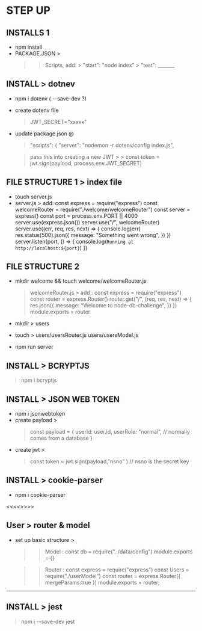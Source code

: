 # STEP UP 

## INSTALLS 1
- npm install
- PACKAGE.JSON > 
    >> Scripts, add:
        > "start": "node index"
        > "test": _______

## INSTALL > dotnev
- npm i dotenv ( --save-dev ?)
- create dotenv file
    > JWT_SECRET="xxxxx"

- update package.json @ 
    > "scripts": {
    "server": "nodemon -r dotenv/config index.js",   

    > pass this into creating a new JWT > 
        > const token = jwt.sign(payload, process.env.JWT_SECRET)

## FILE STRUCTURE 1 > index file
- touch server.js
- server.js > add: 
    const express = require("express")
    const welcomeRouter = require("./welcome/welcomeRouter")
    const server = express()
    const port = process.env.PORT || 4000
    server.use(express.json())
    server.use("/", welcomeRouter)
    server.use((err, req, res, next) => {
        console.log(err)
        res.status(500).json({
            message: "Something went wrong",
        })
    })
    server.listen(port, () => {
        console.log(`Running at http://localhost:${port}`)
    })

## FILE STRUCTURE 2
- mkdir welcome && touch welcome/welcomeRouter.js
    > welcomeRouter.js > add : 
        const express = require("express")
        const router = express.Router()
        router.get("/", (req, res, next) => {
            res.json({
                message: "Welcome to node-db-challenge",
            })
        })
        module.exports = router

- mkdir >  users
- touch > 
    users/usersRouter.js 
    users/usersModel.js 
    
- npm run server

## INSTALL > BCRYPTJS
> npm i bcryptjs

## INSTALL > JSON WEB TOKEN
- npm i jsonwebtoken
- create payload > 
    > const payload = {
        userId: user.id, 
        userRole: "normal", // normally comes from a database
    }
- create jwt > 
    > const token = jwt.sign(payload,"nsno" ) // nsno is the secret key

## INSTALL > cookie-parser
- npm i cookie-parser

<<<<>>>>

## User > router & model
- set up basic structure > 
    >> Model : 
        const db = require("../data/config")
        module.exports = {}

    >> Router :
        const express = require("express")
        const Users = require("./userModel")
        const router = express.Router({
        mergeParams:true
        })
        module.exports = router;
---
## INSTALL > jest
> npm i --save-dev jest
